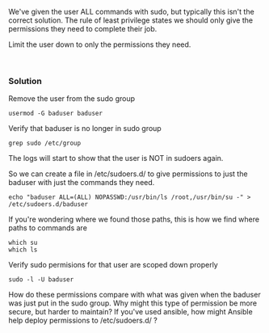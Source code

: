 We've given the user ALL commands with sudo, but typically this isn't the correct solution. The rule of least privilege states we should only give the permissions they need to complete their job.

Limit the user down to only the permissions they need.

<br>

### Solution


Remove the user from the sudo group

```plain
usermod -G baduser baduser
```

Verify that baduser is no longer in sudo group

```plain
grep sudo /etc/group
```

The logs will start to show that the user is NOT in sudoers again.

So we can create a file in /etc/sudoers.d/ to give permissions to just the baduser with just the commands they need.

```plain
echo "baduser ALL=(ALL) NOPASSWD:/usr/bin/ls /root,/usr/bin/su -" > /etc/sudoers.d/baduser
```

If you're wondering where we found those paths, this is how we find where paths to commands are

```plain
which su
which ls
```

Verify sudo permisions for that user are scoped down properly
```plain
sudo -l -U baduser
```

How do these permissions compare with what was given when the baduser was just put in the sudo group. Why might this type of permission be more secure, but harder to maintain? If you've used ansible, how might Ansible help deploy permissions to /etc/sudoers.d/ ?

